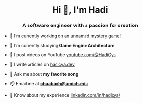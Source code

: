 <h1 align="center">Hi 👋, I'm Hadi</h1>
<h3 align="center">A software engineer with a passion for creation</h3>

- 🔭 I’m currently working on [an unnamed mystery game!](https://www.github.com/HadiCya/DoD_23-24)

- 🌱 I’m currently studying **Game Engine Architecture**

- 🎥 I post videos on YouTube [youtube.com/@HadiCya](https://www.youtube.com/@HadiCya)

- 📝 I write articles on [hadicya.dev](https://www.hadicya.dev)

- 💬 Ask me about **my favorite song**

- 📫 Email me at **chaabanh@umich.edu**

- 📄 Know about my experience [linkedin.com/in/hadicya/](https://www.linkedin.com/in/hadicya/)
